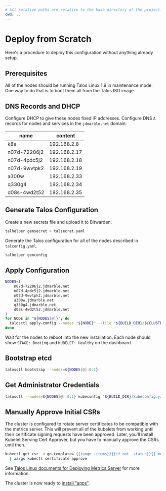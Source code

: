 ```yaml
---
# All relative paths are relative to the base directory of the project.
cwd: ..
---
```


# Deploy from Scratch

Here's a procedure to deploy this configuration without anything already setup.

## Prerequisites

All of the nodes should be running Talos Linux 1.9 in maintenance mode.
One way to do that is to boot them all from the Talos ISO image.

## DNS Records and DHCP

Configure DHCP to give these nodes fixed IP addresses.
Configure DNS `A` records for nodes and services in the `jdmarble.net` domain:

| name         | content      |
|--------------|--------------|
| k8s          | 192.168.2.8  |
| n07d-72206j2 | 192.168.2.17 |
| n07d-4pdc5j2 | 192.168.2.18 |
| n07d-9wvtpk2 | 192.168.2.19 |
| a300w        | 192.168.2.33 |
| q330g4       | 192.168.2.34 |
| d08s-4wd2t52 | 192.168.2.35 |

## Generate Talos Configuration

Create a new secrets file and upload it to Bitwarden:

```sh
talhelper gensecret > talsecret.yaml
```

Generate the Talos configuration for all of the nodes described in `talconfig.yaml`.

```sh
talhelper genconfig
```

## Apply Configuration

```sh
NODES=(
    n07d-72206j2.jdmarble.net
    n07d-4pdc5j2.jdmarble.net
    n07d-9wvtpk2.jdmarble.net
    a300w.jdmarble.net
    q330g4.jdmarble.net
    d08s-4wd2t52.jdmarble.net
)
for NODE in "${NODES[@]}"; do
  talosctl apply-config --nodes "${NODE}" --file "${BUILD_DIR}/${CLUSTER_NAME}-${NODE}.yaml" --insecure
done
```

Wait for the nodes to reboot into the new installation.
Each node should show `STAGE: Booting` and `KUBELET: Healthy` on the dashboard.

## Bootstrap etcd

```sh
talosctl bootstrap --nodes=${NODES[@]:0:1}
```

## Get Administrator Credentials

```sh
talosctl --nodes=${NODES[@]:0:1} kubeconfig "${BUILD_DIR}/kubeconfig.yaml"
```

## Manually Approve Initial CSRs

The cluster is configured to rotate server certificates to be compatible with the metrics server.
This will prevent all of the kubelets from working until their certificate signing requests have been approved.
Later, you'll install Kubelet Serving Cert Approver, but you have to manually approve the CSRs until then.

```sh
kubectl get csr -o go-template='{{range .items}}{{if not .status}}{{.metadata.name}}{{"\n"}}{{end}}{{end}}' \
  | xargs kubectl certificate approve
```

See [Talos Linux documents for Deploying Metrics Server](https://www.talos.dev/v1.9/kubernetes-guides/configuration/deploy-metrics-server/) for more information.

The cluster is now ready to [install "apps"](install-apps.md).
